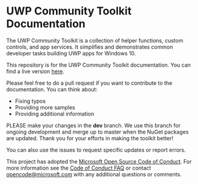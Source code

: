 UWP Community Toolkit Documentation
=========================

The UWP Community Toolkit is a collection of helper functions, custom controls, and app services. It simplifies and demonstrates common developer tasks building UWP apps for Windows 10.

This repository is for the UWP Community Toolkit documentation. You can find a live version [here](https://developer.microsoft.com/en-us/windows/uwp-community-toolkit).

Please feel free to do a pull request if you want to contribute to the documentation. You can think about:
- Fixing typos
- Providing more samples
- Providing additional information

PLEASE make your changes in the **dev** branch.  We use this branch for ongoing development and merge up to master when the NuGet packages are updated.  Thank you for your efforts in making the toolkit better!

You can also use the issues to request specific updates or report errors.

This project has adopted the [Microsoft Open Source Code of Conduct](https://opensource.microsoft.com/codeofconduct/). For more information see the [Code of Conduct FAQ](https://opensource.microsoft.com/codeofconduct/faq/) or contact [opencode@microsoft.com](mailto:opencode@microsoft.com) with any additional questions or comments. 

